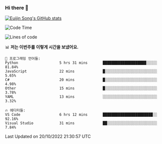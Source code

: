 ### Hi there 👋

[![Euijin Song's GitHub stats](https://github-readme-stats.vercel.app/api?username=lstar2397&count_private=true&show_icons=true&theme=tokyonight&locale=kr)](https://github.com/anuraghazra/github-readme-stats)

<!--START_SECTION:waka-->
![Code Time](http://img.shields.io/badge/Code%20Time-95%20hrs%2056%20mins-blue)

![Lines of code](https://img.shields.io/badge/%EC%A0%80%EB%8A%94%20%EC%97%AC%ED%83%9C%EA%B9%8C%EC%A7%80%20-114%20Thousand%20%EC%A4%84%EC%9D%98%20%EC%BD%94%EB%93%9C%EB%A5%BC%20%EC%9E%91%EC%84%B1%ED%96%88%EC%96%B4%EC%9A%94.-blue)

📊 **저는 이번주를 이렇게 시간을 보냈어요.** 

```text
💬 프로그래밍 언어들: 
Python                   5 hrs 31 mins       ████████████████████░░░░░   81.84% 
JavaScript               22 mins             █░░░░░░░░░░░░░░░░░░░░░░░░   5.65% 
C#                       20 mins             █░░░░░░░░░░░░░░░░░░░░░░░░   4.98% 
Other                    15 mins             █░░░░░░░░░░░░░░░░░░░░░░░░   3.78% 
YAML                     13 mins             ░░░░░░░░░░░░░░░░░░░░░░░░░   3.32%

🔥 에디터들: 
VS Code                  6 hrs 12 mins       ███████████████████████░░   92.16% 
Visual Studio            31 mins             ██░░░░░░░░░░░░░░░░░░░░░░░   7.84%

```


 Last Updated on 20/10/2022 21:30:57 UTC
<!--END_SECTION:waka-->

<!--
**lstar2397/lstar2397** is a ✨ _special_ ✨ repository because its `README.md` (this file) appears on your GitHub profile.

Here are some ideas to get you started:

- 🔭 I’m currently working on ...
- 🌱 I’m currently learning ...
- 👯 I’m looking to collaborate on ...
- 🤔 I’m looking for help with ...
- 💬 Ask me about ...
- 📫 How to reach me: ...
- 😄 Pronouns: ...
- ⚡ Fun fact: ...
-->
